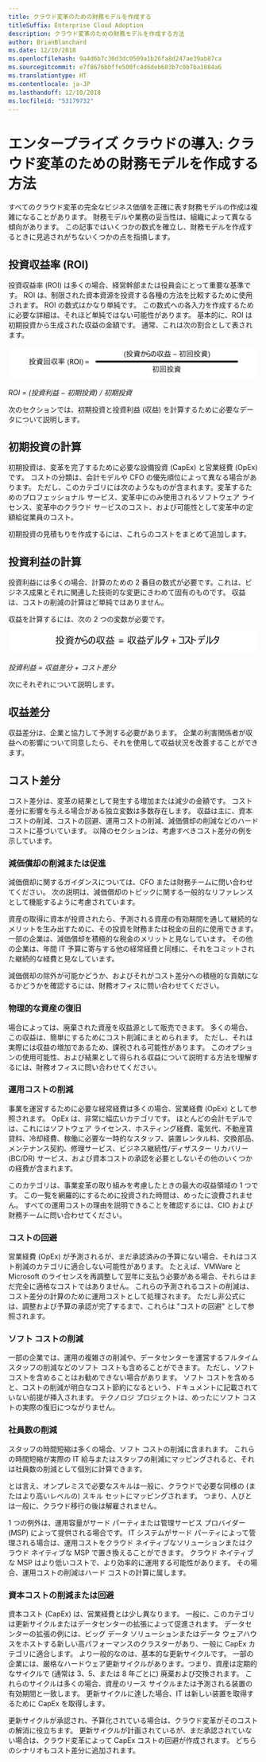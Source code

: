 ```yaml
---
title: クラウド変革のための財務モデルを作成する
titleSuffix: Enterprise Cloud Adoption
description: クラウド変革のための財務モデルを作成する方法
author: BrianBlanchard
ms.date: 12/10/2018
ms.openlocfilehash: 9a4d6b7c30d3dc0509a1b26fa8d247ae39ab87ca
ms.sourcegitcommit: e7f8676bbffe500fc4d6deb603b7c0b7ba1884a6
ms.translationtype: HT
ms.contentlocale: ja-JP
ms.lasthandoff: 12/10/2018
ms.locfileid: "53179732"
---
```

# <a name="enterprise-cloud-adoption-how-to-create-a-financial-model-for-cloud-transformation"></a>エンタープライズ クラウドの導入: クラウド変革のための財務モデルを作成する方法

すべてのクラウド変革の完全なビジネス価値を正確に表す財務モデルの作成は複雑になることがあります。 財務モデルや業務の妥当性は、組織によって異なる傾向があります。 この記事ではいくつかの数式を確立し、財務モデルを作成するときに見逃されがちないくつかの点を指摘します。

## <a name="return-on-investment-roi"></a>投資収益率 (ROI)

投資収益率 (ROI) は多くの場合、経営幹部または役員会にとって重要な基準です。 ROI は、制限された資本資源を投資する各種の方法を比較するために使用されます。 ROI の数式はかなり単純です。 この数式への各入力を作成するために必要な詳細は、それほど単純ではない可能性があります。 基本的に、ROI は初期投資から生成された収益の金額です。 通常、これは次の割合として表されます。

![投資収益率 (ROI) = (投資利益 – 投資のコスト) / 投資のコスト](../_images/formula-roi.png)

<!-- markdownlint-disable MD036 -->
*ROI = (投資利益 &minus; 初期投資) / 初期投資*
<!-- markdownlint-enable MD036 -->

次のセクションでは、初期投資と投資利益 (収益) を計算するために必要なデータについて説明します。

## <a name="calculating-initial-investment"></a>初期投資の計算

初期投資は、変革を完了するために必要な設備投資 (CapEx) と営業経費 (OpEx) です。 コストの分類は、会計モデルや CFO の優先順位によって異なる場合があります。 ただし、このカテゴリには次のようなものが含まれます。変革するためのプロフェッショナル サービス、変革中にのみ使用されるソフトウェア ライセンス、変革中のクラウド サービスのコスト、および可能性として変革中の定額給従業員のコスト。

初期投資の見積もりを作成するには、これらのコストをまとめて追加します。

## <a name="calculating-the-gain-from-investment"></a>投資利益の計算

投資利益には多くの場合、計算のための 2 番目の数式が必要です。これは、ビジネス成果とそれに関連した技術的な変更にきわめて固有のものです。 収益は、コストの削減の計算ほど単純ではありません。

収益を計算するには、次の 2 つの変数が必要です。

![投資利益 = 収益差分 + コスト差分](../_images/formula-gain-from-investment.png)

<!-- markdownlint-disable MD036 -->
*投資利益 = 収益差分 + コスト差分*
<!-- markdownlint-enable MD036 -->

次にそれぞれについて説明します。

## <a name="revenue-delta"></a>収益差分

収益差分は、企業と協力して予測する必要があります。 企業の利害関係者が収益への影響について同意したら、それを使用して収益状況を改善することができます。

## <a name="cost-deltas"></a>コスト差分

コスト差分は、変革の結果として発生する増加または減少の金額です。 コスト差分に影響を与える場合がある独立変数は多数存在します。 収益は主に、資本コストの削減、コストの回避、運用コストの削減、減価償却の削減などのハード コストに基づいています。 以降のセクションは、考慮すべきコスト差分の例を示しています。

### <a name="depreciation-reductions-or-acceleration"></a>減価償却の削減または促進

減価償却に関するガイダンスについては、CFO または財務チームに問い合わせてください。 次の説明は、減価償却のトピックに関する一般的なリファレンスとして機能するように考慮されています。

資産の取得に資本が投資されたら、予測される資産の有効期間を通して継続的なメリットを生み出すために、その投資を財務または税金の目的に使用できます。 一部の企業は、減価償却を積極的な税金のメリットと見なしています。 その他の企業は、年間 IT 予算に寄与する他の経常経費と同様に、それをコミットされた継続的な経費と見なしています。

減価償却の除外が可能かどうか、およびそれがコスト差分への積極的な貢献になるかどうかを確認するには、財務オフィスに問い合わせてください。

### <a name="physical-asset-recovery"></a>物理的な資産の復旧

場合によっては、廃棄された資産を収益源として販売できます。 多くの場合、この収益は、簡単にするためにコスト削減にまとめられます。 ただし、それは実際には収益の増加であるため、課税される可能性があります。 このオプションの使用可能性、および結果として得られる収益について説明する方法を理解するには、財務オフィスに問い合わせてください。

### <a name="operational-cost-reductions"></a>運用コストの削減

事業を運営するために必要な経常経費は多くの場合、営業経費 (OpEx) として参照されます。 OpEx は、非常に幅広いカテゴリです。 ほとんどの会計モデルでは、これにはソフトウェア ライセンス、ホスティング経費、電気代、不動産賃貸料、冷却経費、稼働に必要な一時的なスタッフ、装置レンタル料、交換部品、メンテナンス契約、修理サービス、ビジネス継続性/ディザスター リカバリー (BC/DR) サービス、および資本コストの承認を必要としないその他のいくつかの経費が含まれます。

このカテゴリは、事業変革の取り組みを考慮したときの最大の収益領域の 1 つです。 この一覧を網羅的にするために投資された時間は、めったに浪費されません。 すべての運用コストの理由を説明できることを確認するには、CIO および財務チームに問い合わせてください。

### <a name="cost-avoidance"></a>コストの回避

営業経費 (OpEx) が予測されるが、まだ承認済みの予算にない場合、それはコスト削減のカテゴリに適合しない可能性があります。 たとえば、VMWare と Microsoft のライセンスを再調整して翌年に支払う必要がある場合、それらはまだ完全に適格なコストではありません。 これらの予測されるコストの削減は、コスト差分の計算のために運用コストとして処理されます。 ただし非公式には、調整および予算の承認が完了するまで、これらは "コストの回避" として参照されます。

### <a name="soft-cost-reductions"></a>ソフト コストの削減

一部の企業では、運用の複雑さの削減や、データセンターを運営するフルタイム スタッフの削減などのソフト コストも含めることができます。 ただし、ソフト コストを含めることはお勧めできない場合があります。 ソフト コストを含めると、コストの削減が明白なコスト節約になるという、ドキュメントに記載されていない前提が挿入されます。 テクノロジ プロジェクトは、めったにソフト コストの実際の復旧につながりません。

### <a name="headcount-reductions"></a>社員数の削減

スタッフの時間短縮は多くの場合、ソフト コストの削減に含まれます。 これらの時間短縮が実際の IT 給与またはスタッフの削減にマッピングされると、それは社員数の削減として個別に計算できます。

とは言え、オンプレミスで必要なスキルは一般に、クラウドで必要な同様の (またはより高いレベルの) スキル セットにマッピングされます。 つまり、人びとは一般に、クラウド移行の後は解雇されません。

1 つの例外は、運用容量がサード パーティまたは管理サービス プロバイダー (MSP) によって提供される場合です。 IT システムがサード パーティによって管理される場合は、運用コストをクラウド ネイティブなソリューションまたはクラウド ネイティブな MSP で置き換えることができます。 クラウド ネイティブな MSP はより低いコストで、より効率的に運用する可能性があります。 その場合、運用コストの削減はハード コストの計算に属します。

### <a name="capital-expense-reductions-or-avoidance"></a>資本コストの削減または回避

資本コスト (CapEx) は、営業経費とは少し異なります。 一般に、このカテゴリは更新サイクルまたはデータセンターの拡張によって促進されます。 データセンターの拡張の例には、ビッグ データ ソリューションまたはデータ ウェアハウスをホストする新しい高パフォーマンスのクラスターがあり、一般に CapEx カテゴリに適合します。 より一般的なのは、基本的な更新サイクルです。 一部の企業には、厳格なハードウェア更新サイクルがあります。つまり、資産は定期的なサイクルで (通常は 3、5、または 8 年ごとに) 廃棄および交換されます。 これらのサイクルは多くの場合、資産のリース サイクルまたは予測される装置の有効期間と一致します。 更新サイクルに達した場合、IT は新しい装置を取得するために CapEx を取得します。

更新サイクルが承認され、予算化されている場合は、クラウド変革がそのコストの解消に役立ちます。 更新サイクルが計画されているが、まだ承認されていない場合は、クラウド変革によって CapEx コストの回避が作成されます。 どちらのシナリオもコスト差分に追加されます。
